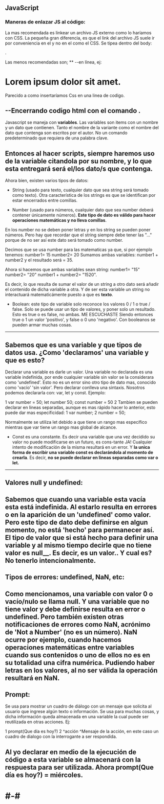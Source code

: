 
## JavaScript

### Maneras de enlazar JS al código:

La mas recomendada es linkear un archivo JS externo como lo haríamos con CSS. La pequeña gran diferencia, es que el link
del archivo JS suele ir por conveniencia en el <body> y no en el <head> como el CSS.
Se tipea dentro del body: 
<script src= "dirección del archivo.js"></script>.

Las menos recomendadas son; ** --en línea, ej: 
 <!DOCTYPE html>
 <html lang="en">
  <head>
    <meta charset="UTF-8" />
    <title>Johnny</title>
  </head>
  <body>
    <h1 onclick="alert('hola')">Lorem ipsum dolor sit amet.</h1>
    Parecido a como insertaríamos Css en una linea de codigo.

--Encerrando codigo html con el comando <script type="text/javascript">...</script>.
---------------------------------------------------------------------------------------------------------------------------------

Javascript se maneja con **variables**. Las variables son items con un nombre y un dato que contienen.
Tanto el nombre de la variante como el nombre del dato que contenga son escritos por el autor. No un comando predeterminado 
que requiera de una palabra clave.

Entonces al hacer scripts, siempre haremos uso de la variable citandola por su nombre, y lo que esta entregará será el/los 
dato/s que contenga.
--------------------------------------------------------------------------------------------------------------------------------
Ahora bien, existen varios tipos de datos:

* String (usado para texto, cualquier dato que sea string será tomado como texto). Otra característica de los strings es que se identifican por estar encerrados entre comillas.

* Number (usado para números, cualquier dato que sea number deberá contener únicamente números). __Este tipo de dato es válido para hacer operaciones matemáticas y no lleva comillas__.

En los number no se deben poner letras y en los string se pueden poner números. Pero hay que recordar que el string siempre debe tener las "..." porque de no ser así este dato será tomado como number.

Decimos que se usa number para las matematicas ya que, si por ejemplo tenemos:
number1= 15
number2= 20
Sumamos ambas variables: number1 + number2 y el resultado será = 35.

Ahora si hacemos que ambas variables sean string:
number1= "15"
number2= "20"
number1 + number2= "1520".

Es decir, lo que resulta de sumar el valor de un string a otro dato será añadir el contenido de dicha variable a otra.
Y de ser esta variable un string no interactuará matematicámente puesto a que es **texto**.

* Boolean: este tipo de variable solo reconoce los valores 0 / 1 o true / false. Solo se puede usar un tipo de valores, y poner
solo un resultado. Esto es true o es false, no ambas. ME ESCUCHASTE
Siendo entonces true o 1 un valor 'positivo', y false o 0 uno 'negativo'. Con booleanos se pueden armar muchas cosas.
--------------------------------------------------------------------------------------------------------------------------------

## Sabemos que es una variable y que tipos de datos usa. ¿Como 'declaramos' una variable y que es esto?

Declarar una variable es darle un valor. Una variable no declarada es una variable indefinida, por ende cualquier variable sin valor se la considerara como 'undefined'. Esto no es un error sino otro tipo de dato mas, conocido como 'vacío' 'sin valor'.
Pero declarar conlleva una sintaxis. Nosotros podemos declararla con: var, let y  const. Ejemplo:

1  var number = 50; let number 50; const number = 50
2
Tambien se pueden declarar en líneas separadas, aunque es mas rápido hacer lo anterior, esto puede dar mas especificidad:
1  var number;
2  number = 50;

Normalmente se utiliza let debido a que tiene un rango mas específico mientras que var tiene un rango mas global de alcance.

* Const es una constante. Es decir una variable que una vez decidido su valor no puede modificarse en un futuro, es cons-tante JA! Cualquier intento de modificación de la misma resultará en un error. Y **la unica forma de escribir una variable const es declarándola al momento de crearla**. Es decir, **no se puede declarar en lineas separadas como var o let.**

--------------------------------------------------------------------------------------------------------------------------------

## Valores null y undefined:

Sabemos que cuando una variable esta vacía esta está indefinida. Al estarlo resulta en errores o en la aparición de un 'undefined' como valor.
Pero este tipo de dato debe definirse en algun momento, no está 'hecho' para permanecer así. El tipo de valor que si está hecho
para definir una **variable** y al mismo tiempo decirle que **no tiene valor** es **null__**. Es decir, es un valor.. Y cual es?
No tenerlo intencionalmente.
--------------------------------------------------------------------------------------------------------------------------------

## Tipos de errores: undefined, NaN, etc:

Como mencionamos, una variable con valor 0 o vacío/nulo se llama null. Y una variable que no tiene valor y debe definirse resulta en error o undefined.
Pero también existen otras notificaciones de errores como **NaN**, acrónimo de **'Not a Number'** (no es un número). NaN ocurre por ejemplo, cuando hacemos operaciones matemáticas entre variables cuando sus contenidos o uno de ellos no es en su totalidad una cifra numérica. Pudiendo haber letras en los valores, al no ser válida la operación resultará en NaN.
--------------------------------------------------------------------------------------------------------------------------------

## Prompt:

Se usa para mostrar un cuadro de diálogo con un mensaje que solicita al usuario que ingrese algún texto o información. Se usa para muchas cosas, y dicha información queda almacenada en una variable la cual puede ser reutilizada en otras acciones.
Ej:

1  prompt(Que día es hoy?) 
2     ^acción        ^Mensaje de la acción, en este caso un cuadro de dialogo con la interrogante a ser respondida.

Al yo declarar en medio de la ejecución de código a esta variable se almacenará con la respuesta para ser utilizada.
Ahora prompt(Que día es hoy?) = miércoles.
--------------------------------------------------------------------------------------------------------------------------------

# #-# 

<!-- para hacer comentarios.

